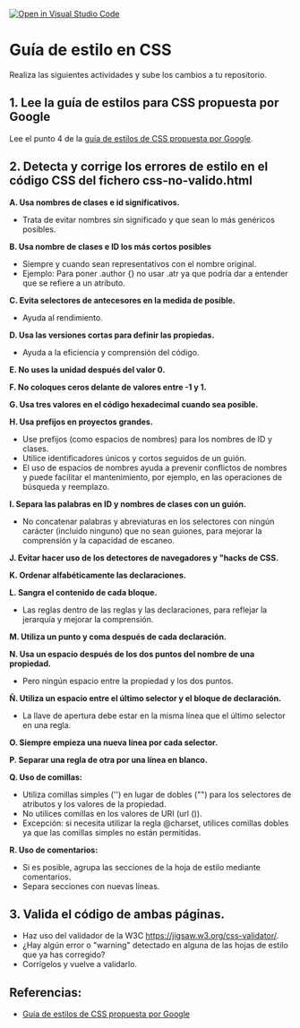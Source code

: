 [![Open in Visual Studio Code](https://classroom.github.com/assets/open-in-vscode-c66648af7eb3fe8bc4f294546bfd86ef473780cde1dea487d3c4ff354943c9ae.svg)](https://classroom.github.com/online_ide?assignment_repo_id=9624231&assignment_repo_type=AssignmentRepo)
# Guía de estilo en CSS
Realiza las siguientes actividades y sube los cambios a tu repositorio.

## **1. Lee la guía de estilos para CSS propuesta por Google**
Lee el punto 4 de la [guía de estilos de CSS propuesta por Google](https://google.github.io/styleguide/htmlcssguide.html#CSS).

## **2. Detecta y corrige los errores de estilo en el código CSS del fichero css-no-valido.html**

**A. Usa nombres de clases e id significativos.**
* Trata de evitar nombres sin significado y que sean lo más genéricos posibles. 

**B. Usa nombre de clases e ID los más cortos posibles**
* Siempre y cuando sean representativos con el nombre original. 
* Ejemplo: Para poner .author {} no usar .atr ya que podría dar a entender que se refiere a un atributo.

**C. Evita selectores de antecesores en la medida de posible.**
* Ayuda al rendimiento. 

**D. Usa las versiones cortas para definir las propiedas.**
* Ayuda a la eficiencia y comprensión del código.

**E. No uses la unidad después del valor 0.**

**F. No coloques ceros delante de valores entre -1 y 1.**

**G. Usa tres valores en el código hexadecimal cuando sea posible.**

**H. Usa prefijos en proyectos grandes.**
* Use prefijos (como espacios de nombres) para los nombres de ID y clases. 
* Utilice identificadores únicos y cortos seguidos de un guión.
* El uso de espacios de nombres ayuda a prevenir conflictos de nombres y puede facilitar el mantenimiento, por ejemplo, en las operaciones de búsqueda y reemplazo.

**I. Separa las palabras en ID y nombres de clases con un guión.**
* No concatenar palabras y abreviaturas en los selectores con ningún carácter (incluido ninguno) que no sean guiones, para mejorar la comprensión y la capacidad de escaneo.

**J. Evitar hacer uso de los detectores de navegadores y "hacks de CSS.**

**K. Ordenar alfabéticamente las declaraciones.**

**L. Sangra el contenido de cada bloque.**
* Las reglas dentro de las reglas y las declaraciones, para reflejar la jerarquía y mejorar la comprensión.

**M. Utiliza un punto y coma después de cada declaración.**

**N. Usa un espacio después de los dos puntos del nombre de una propiedad.**
* Pero ningún espacio entre la propiedad y los dos puntos.

**Ñ. Utiliza un espacio entre el último selector y el bloque de declaración.**
* La llave de apertura debe estar en la misma línea que el último selector en una regla.

**O. Siempre empieza una nueva línea por cada selector.**

**P. Separar una regla de otra por una línea en blanco.**

**Q. Uso de comillas:**
* Utiliza comillas simples ('') en lugar de dobles ("") para los selectores de atributos y los valores de la propiedad.
* No utilices comillas en los valores de URI (url ()).
* Excepción: si necesita utilizar la regla @charset, utilices comillas dobles ya que las comillas simples no están permitidas.

**R. Uso de comentarios:**
* Si es posible, agrupa las secciones de la hoja de estilo mediante comentarios.
* Separa secciones con nuevas líneas.

## **3. Valida el código de ambas páginas.**
* Haz uso del validador de la W3C https://jigsaw.w3.org/css-validator/.
* ¿Hay algún error o "warning" detectado en alguna de las hojas de estilo que ya has corregido?
* Corrígelos y vuelve a validarlo.

## **Referencias:**

- [Guía de estilos de CSS propuesta por Google](https://google.github.io/styleguide/htmlcssguide.html#CSS) 
